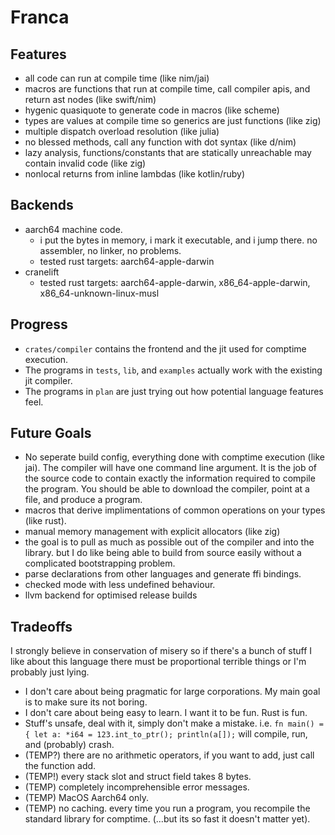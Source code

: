 # Franca

## Features

- all code can run at compile time (like nim/jai)
- macros are functions that run at compile time, call compiler apis, and return ast nodes (like swift/nim)
- hygenic quasiquote to generate code in macros (like scheme)
- types are values at compile time so generics are just functions (like zig)
- multiple dispatch overload resolution (like julia)
- no blessed methods, call any function with dot syntax (like d/nim)
- lazy analysis, functions/constants that are statically unreachable may contain invalid code (like zig)
- nonlocal returns from inline lambdas (like kotlin/ruby)

## Backends

- aarch64 machine code.
  - i put the bytes in memory, i mark it executable, and i jump there. no assembler, no linker, no problems.
  - tested rust targets: aarch64-apple-darwin
- cranelift
  - tested rust targets: aarch64-apple-darwin, x86_64-apple-darwin, x86_64-unknown-linux-musl

## Progress

- `crates/compiler` contains the frontend and the jit used for comptime execution.
- The programs in `tests`, `lib`, and `examples` actually work with the existing jit compiler.
- The programs in `plan` are just trying out how potential language features feel.

## Future Goals

- No seperate build config, everything done with comptime execution (like jai).
  The compiler will have one command line argument.
  It is the job of the source code to contain exactly the information required to compile the program.
  You should be able to download the compiler, point at a file, and produce a program.
- macros that derive implimentations of common operations on your types (like rust).
- manual memory management with explicit allocators (like zig)
- the goal is to pull as much as possible out of the compiler and into the library. but I do like being able to build from source easily without a complicated bootstrapping problem.
- parse declarations from other languages and generate ffi bindings.
- checked mode with less undefined behaviour.
- llvm backend for optimised release builds

## Tradeoffs

I strongly believe in conservation of misery so if there's a bunch of stuff I like about this language
there must be proportional terrible things or I'm probably just lying.

- I don't care about being pragmatic for large corporations. My main goal is to make sure its not boring.
- I don't care about being easy to learn. I want it to be fun. Rust is fun.
- Stuff's unsafe, deal with it, simply don't make a mistake. i.e. `fn main() = { let a: *i64 = 123.int_to_ptr(); println(a[]);` will compile, run, and (probably) crash.
- (TEMP?) there are no arithmetic operators, if you want to add, just call the function add.
- (TEMP!) every stack slot and struct field takes 8 bytes.
- (TEMP) completely incomprehensible error messages.
- (TEMP) MacOS Aarch64 only.
- (TEMP) no caching. every time you run a program, you recompile the standard library for comptime. (...but its so fast it doesn't matter yet).

